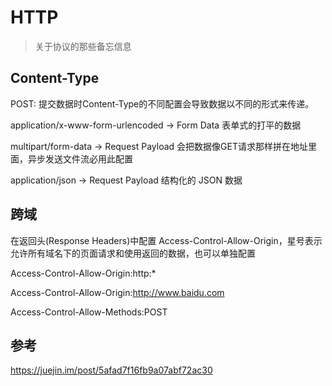 # HTTP

> 关于协议的那些备忘信息

## Content-Type

POST: 提交数据时Content-Type的不同配置会导致数据以不同的形式来传递。

application/x-www-form-urlencoded  ->  Form Data  表单式的打平的数据

multipart/form-data -> Request Payload   会把数据像GET请求那样拼在地址里面，异步发送文件流必用此配置

application/json   -> Request Payload    结构化的 JSON 数据

## 跨域

在返回头(Response Headers)中配置 Access-Control-Allow-Origin，星号表示允许所有域名下的页面请求和使用返回的数据，也可以单独配置

Access-Control-Allow-Origin:http:*

Access-Control-Allow-Origin:http://www.baidu.com

Access-Control-Allow-Methods:POST

## 参考

https://juejin.im/post/5afad7f16fb9a07abf72ac30
